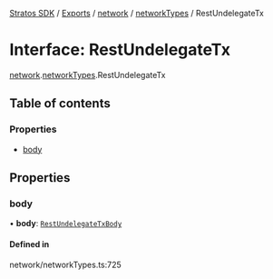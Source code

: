 [Stratos SDK](../README.md) / [Exports](../modules.md) / [network](../modules/network.md) / [networkTypes](../modules/network.networkTypes.md) / RestUndelegateTx

# Interface: RestUndelegateTx

[network](../modules/network.md).[networkTypes](../modules/network.networkTypes.md).RestUndelegateTx

## Table of contents

### Properties

- [body](network.networkTypes.RestUndelegateTx.md#body)

## Properties

### body

• **body**: [`RestUndelegateTxBody`](network.networkTypes.RestUndelegateTxBody.md)

#### Defined in

network/networkTypes.ts:725

